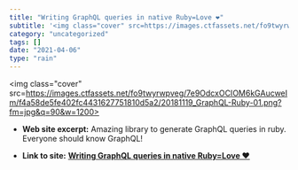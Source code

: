 ```yaml
---
title: "Writing GraphQL queries in native Ruby=Love ❤️"
subtitle: '<img class="cover" src=https://images.ctfassets.net/fo9twyrwpveg/7e9OdcxOCIOM6kGAucweIm/f4a58de5fe40...'
category: "uncategorized"
tags: []
date: "2021-04-06"
type: "rain"
---
```

<img class="cover" src=https://images.ctfassets.net/fo9twyrwpveg/7e9OdcxOCIOM6kGAucweIm/f4a58de5fe402fc4431627751810d5a2/20181119_GraphQL-Ruby-01.png?fm=jpg&q=90&w=1200>



* **Web site excerpt:** Amazing library to generate GraphQL queries in ruby. Everyone should know GraphQL!

* **Link to site:** **[Writing GraphQL queries in native Ruby=Love ❤️](https://www.contentful.com/blog/2018/11/20/graphql-ruby-love-backend-developer)**